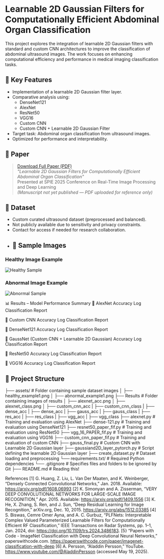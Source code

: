 # Learnable 2D Gaussian Filters for Computationally Efficient Abdominal Organ Classification

This project explores the integration of learnable 2D Gaussian filters with standard and custom CNN architectures to improve the classification of abdominal ultrasound images. The work focuses on enhancing computational efficiency and performance in medical imaging classification tasks.

## 🚀 Key Features
- Implementation of a learnable 2D Gaussian filter layer.
- Comparative analysis using:
  - DenseNet121
  - AlexNet
  - ResNet50
  - VGG16
  - Custom CNN
  - Custom CNN + Learnable 2D Gaussian Filter
- Target task: Abdominal organ classification from ultrasound images.
- Optimized for performance and interpretability.

## 📄 Paper

> [Download Full Paper (PDF)](Results/SPIE2025_GaussFilters_Shaila.pdf)  
> *"Learnable 2D Gaussian Filters for Computationally Efficient Abdominal Organ Classification"*  
> Presented at SPIE 2025 Conference on Real-Time Image Processing and Deep Learning  
> *(Manuscript not yet published — PDF uploaded for reference only)*

## 🧪 Dataset
- Custom curated ultrasound dataset (preprocessed and balanced).
- Not publicly available due to sensitivity and privacy constraints.
- Contact for access if needed for research collaboration.
- ## 📸 Sample Images

### Healthy Image Example
![Healthy Sample](assets/healthy_example1.png)

### Abnormal Image Example
![Abnormal Sample](assets/abnormal_example1.png)

📊 Results – Model Performance Summary
🧠 AlexNet
Accuracy Log
Classification Report

🧠 Custom CNN
Accuracy Log
Classification Report

🧠 DenseNet121
Accuracy Log
Classification Report

🧠 GaussNet (Custom CNN + Learnable 2D Gaussian)
Accuracy Log
Classification Report

🧠 ResNet50
Accuracy Log
Classification Report

🧠 VGG16
Accuracy Log
Classification Report


## 📂 Project Structure
├── assets/                         # Folder containing sample dataset images
│   ├── healthy_example1.png
│   ├── abnormal_example1.png
├── Results                         # Folder containing images of results
│   ├── alexnet_acc.png
│   ├── alexnet_class.png
│   ├── custom_cnn_acc
|   ├── custom_cnn_class
|   ├── dense_acc
|   ├── dense_acc
|   ├── gauss_acc
|   ├── gauss_class
|   ├── res_acc
|   ├── res_class
|   ├── vgg_acc
|   ├── vgg_class
├── alexnet.py                      # Training and evaluation using AlexNet
├── dense-121.py                    # Training and evaluation using DenseNet121
├── resnet50_paper_fif.py           # Training and evaluation using ResNet50
├── vgg_16_PAPER_fif.py             # Training and evaluation using VGG16
├── custom_cnn_paper_fif.py         # Training and evaluation of custom CNN
├── gauss_final.py                  # Custom CNN with Learnable 2D Gaussian layer
├── gaussiand2D_layer_pytorch.py    # Script defining the learnable 2D Gaussian layer
├── create_dataset.py               # Dataset loading and preprocessing
└── requirements.txt/               # Required Python dependencies
└── .gitignore                      # Specifies files and folders to be ignored by Git
├── README.md                       # Reading this!

References
[1] G. Huang, Z. Liu, L. Van Der Maaten, and K. Weinberger, “Densely Connected Convolutional Networks,” Jan. 2018. Available: https://arxiv.org/pdf/1608.06993
[2] K. Simonyan and A. Zisserman, “VERY DEEP CONVOLUTIONAL NETWORKS FOR LARGE-SCALE IMAGE RECOGNITION,” Apr. 2015. Available: https://arxiv.org/pdf/1409.1556
[3] K. He, X. Zhang, S. Ren, and J. Sun, “Deep Residual Learning for Image Recognition,” arXiv.org, Dec. 10, 2015. https://arxiv.org/abs/1512.03385
[4] S. Biswas, Cemre Omer Ayna, and A. C. Gurbuz, “PLFNets: Interpretable Complex Valued Parameterized Learnable Filters for Computationally Efficient RF Classification,” IEEE Transactions on Radar Systems, pp. 1–1, Jan. 2024, doi: https://doi.org/10.1109/trs.2024.3486183.
[5} “Papers with Code - ImageNet Classification with Deep Convolutional Neural Networks,” paperswithcode.com. https://paperswithcode.com/paper/imagenet-classification-with-deep
[6] A. Persson, “Aladdin Persson,” YouTube. https://www.youtube.com/@AladdinPersson (accessed May 19, 2025).

